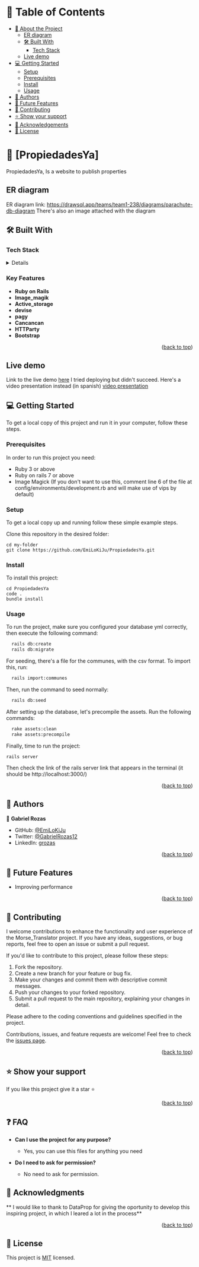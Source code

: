 <a name="PropiedadesYa"></a>

# 📗 Table of Contents

- [📖 About the Project](#about-project)
  - [ER diagram](#er-diagram)
  - [🛠 Built With](#built-with)
    - [Tech Stack](#tech-stack)
  - [ Live demo](#live-demo)
- [💻 Getting Started](#getting-started)
  - [Setup](#setup)
  - [Prerequisites](#prerequisites)
  - [Install](#install)
  - [Usage](#usage)
- [👥 Authors](#authors)
- [🔭 Future Features](#future-features)
- [🤝 Contributing](#contributing)
- [⭐️ Show your support](#support)
- [🙏 Acknowledgements](#acknowledgements)
- [📝 License](#license)

<!-- PROJECT DESCRIPTION -->

# 📖 [PropiedadesYa] <a name="about-project"></a>

PropiedadesYa, Is a website to publish properties

## ER diagram <a name="er-diagram"></a>

ER diagram link: https://drawsql.app/teams/team1-238/diagrams/parachute-db-diagram
There's also an image attached with the diagram

## 🛠 Built With <a name="built-with"></a>

### Tech Stack <a name="tech-stack"></a>

<details>
  <li><a href="https://www.youtube.com/watch?v=dQw4w9WgXcQ">Ruby on Rails</a></li>
  <li><a href="https://www.youtube.com/watch?v=dQw4w9WgXcQ">Image_magik</a></li>
  <li><a href="https://www.youtube.com/watch?v=dQw4w9WgXcQ">Active_storage</a></li>
  <li><a href="https://www.youtube.com/watch?v=dQw4w9WgXcQ">devise</a></li>
  <li><a href="https://www.youtube.com/watch?v=dQw4w9WgXcQ">pagy</a></li>
  <li><a href="https://www.youtube.com/watch?v=dQw4w9WgXcQ">Cancancan</a></li>
  <li><a href="https://www.youtube.com/watch?v=dQw4w9WgXcQ">HTTParty</a></li>
  <li><a href="https://www.youtube.com/watch?v=dQw4w9WgXcQ">Bootstrap</a></li>
</details>

<!-- Features -->

### Key Features <a name="key-features"></a>

- **Ruby on Rails**
- **Image_magik**
- **Active_storage**
- **devise**
- **pagy**
- **Cancancan**
- **HTTParty**
- **Bootstrap**

<p align="right">(<a href="#readme-top">back to top</a>)</p>

## Live demo <a name="live-demo"></a>

Link to the live demo [here](https://www.youtube.com/watch?v=dQw4w9WgXcQ)
I tried deploying but didn't succeed. Here's a video presentation instead (in spanish) 
[video presentation](https://drive.google.com/file/d/1rLpNHEKnDB8skFbJX8262VLcyLJovGeM/view?usp=sharing)

## 💻 Getting Started <a name="getting-started"></a>
<!-- https://github.com/EmiLoKiJu/PropiedadesYa -->

To get a local copy of this project and run it in your computer, follow these steps.

### Prerequisites

In order to run this project you need:
- Ruby 3 or above
- Ruby on rails 7 or above
- Image Magick (If you don't want to use this, comment line 6 of the file at config/environments/development.rb and will make use of vips by default)

### Setup

To get a local copy up and running follow these simple example steps.

Clone this repository in the desired folder:
```
cd my-folder
git clone https://github.com/EmiLoKiJu/PropiedadesYa.git
```

### Install

To install this project:
```
cd PropiedadesYa
code .
bundle install
```
### Usage

To run the project, make sure you configured your database yml correctly, then execute the following command:
```sh
  rails db:create
  rails db:migrate
```

For seeding, there's a file for the communes, with the csv format. To import this, run:

```sh
  rails import:communes
```

Then, run the command to seed normally:

```sh
  rails db:seed
```

After setting up the database, let's precompile the assets. Run the following commands:

```sh
  rake assets:clean
  rake assets:precompile
```

Finally, time to run the project:

```
rails server
```

Then check the link of the rails server link that appears in the terminal (it should be http://localhost:3000/)


<p align="right">(<a href="#PropiedadesYa">back to top</a>)</p>

<!-- AUTHORS -->
## 👥 Authors <a name="authors"></a>

👤 **Gabriel Rozas**
- GitHub: [@EmiLoKiJu](https://github.com/EmiLoKiJu)
- Twitter: [@GabrielRozas12](https://twitter.com/GabrielRozas12)
- LinkedIn: [grozas](https://www.linkedin.com/in/grozas/)

<p align="right">(<a href="#PropiedadesYa">back to top</a>)</p>

<!-- FUTURE FEATURES -->

## 🔭 Future Features <a name="future-features"></a>

- Improving performance

<p align="right">(<a href="#PropiedadesYa">back to top</a>)</p>

<!-- CONTRIBUTING -->

## 🤝 Contributing <a name="contributing"></a>

I welcome contributions to enhance the functionality and user experience of the Morse_Translator project. If you have any ideas, suggestions, or bug reports, feel free to open an issue or submit a pull request.

If you'd like to contribute to this project, please follow these steps:

1. Fork the repository.
2. Create a new branch for your feature or bug fix.
3. Make your changes and commit them with descriptive commit messages.
4. Push your changes to your forked repository.
5. Submit a pull request to the main repository, explaining your changes in detail.

Please adhere to the coding conventions and guidelines specified in the project.

Contributions, issues, and feature requests are welcome!
Feel free to check the [issues page](../../issues).

<p align="right">(<a href="#PropiedadesYa">back to top</a>)</p>

<!-- SUPPORT -->

## ⭐️ Show your support <a name="support"></a>

If you like this project give it a star ⭐️

<p align="right">(<a href="#PropiedadesYa">back to top</a>)</p>

<!-- FAQ -->

## ❓ FAQ <a name="faq"></a>

- **Can I use the project for any purpose?**

  - Yes, you can use this files for anything you need

- **Do I need to ask for permission?**

  - No need to ask for permission.


<!-- ACKNOWLEDGEMENTS -->

## 🙏 Acknowledgments <a name="acknowledgements"></a>

** I would like to thank to DataProp for giving the oportunity to develop this inspiring project, in which I leared a lot in the process**

<p align="right">(<a href="#PropiedadesYa">back to top</a>)</p>

<!-- LICENSE -->

## 📝 License <a name="license"></a>

This project is [MIT](./LICENSE) licensed.
